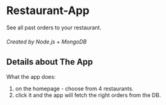 # Restaurant-App

See all past orders to your restaurant.<br />
###### Created by Node.js + MongoDB

## Details about The App
What the app does:<br />
1. on the homepage -  choose from 4 restaurants.
2. click it and the app will fetch the right orders from the DB.
